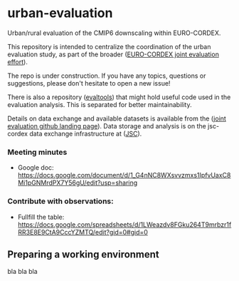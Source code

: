 # urban-evaluation

Urban/rural evaluation of the CMIP6 downscaling within EURO-CORDEX.

This repository is intended to centralize the coordination of the urban evaluation study, as part of the broader ([EURO-CORDEX joint evaluation effort](https://github.com/euro-cordex/joint-evaluation)).

The repo is under construction. If you have any topics, questions or suggestions, please don't hesitate to open a new issue!

There is also a repository ([evaltools](https://github.com/euro-cordex/evaltools)) that might hold useful code used in the evaluation analysis. This is separated for better maintainability.

Details on data exchange and available datasets is available from the ([joint evaluation github landing page](https://github.com/euro-cordex/joint-evaluation)). Data storage and analysis is on the jsc-cordex data exchange infrastructure at ([JSC](https://github.com/euro-cordex/jsc-cordex)).

### Meeting minutes
- Google doc: https://docs.google.com/document/d/1_G4nNC8WXsvvzmxs1IpfvUaxC8Mi1pGNMrdPX7Y56gU/edit?usp=sharing

### Contribute with observations: 
- Fullfill the table: https://docs.google.com/spreadsheets/d/1LWeazdv8FGku264T9mrbzr1fRR3E8E9CtA9CccYZMTQ/edit?gid=0#gid=0



## Preparing a working environment
bla bla bla
